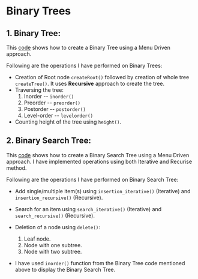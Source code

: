 # Binary Trees

## 1. Binary Tree:

This [code](BinaryTree.py) shows how to create a Binary Tree using a Menu Driven approach.

Following are the operations I have performed on Binary Trees:

- Creation of Root node `createRoot()` followed by creation of whole tree `createTree()`. It uses **Recursive** approach to create the tree.
- Traversing the tree:
  1. Inorder -- `inorder()`
  2. Preorder -- `preorder()`
  3. Postorder -- `postorder()`
  4. Level-order -- `levelorder()`
- Counting height of the tree using `height()`.

## 2. Binary Search Tree:

This [code](BinarySearchTree.py) shows how to create a Binary Search Tree using a Menu Driven approach. I have implemented operations using both Iterative and Recurise method.

Following are the operations I have performed on Binary Search Tree:

- Add single/multiple item(s) using `insertion_iterative()` (Iterative) and `insertion_recursive()` (Recursive).

- Search for an item using `search_iterative()` (Iterative) and `search_recursive()` (Recursive).

- Deletion of a node using `delete()`:
    1. Leaf node.
    2. Node with one subtree.
    3. Node with two subtree.

- I have used `inorder()` function from the Binary Tree code mentioned above to display the Binary Search Tree.
